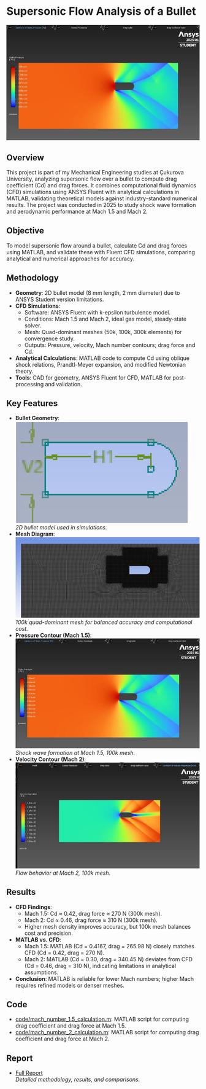 # Supersonic Flow Analysis of a Bullet

![Pressure Contour](figures/pressure_contour_mach1.5_100k.png)

## Overview
This project is part of my Mechanical Engineering studies at Çukurova University, analyzing supersonic flow over a bullet to compute drag coefficient (Cd) and drag forces. It combines computational fluid dynamics (CFD) simulations using ANSYS Fluent with analytical calculations in MATLAB, validating theoretical models against industry-standard numerical results. The project was conducted in 2025 to study shock wave formation and aerodynamic performance at Mach 1.5 and Mach 2.

## Objective
To model supersonic flow around a bullet, calculate Cd and drag forces using MATLAB, and validate these with Fluent CFD simulations, comparing analytical and numerical approaches for accuracy.

## Methodology
- **Geometry**: 2D bullet model (8 mm length, 2 mm diameter) due to ANSYS Student version limitations.
- **CFD Simulations**:
  - Software: ANSYS Fluent with k-epsilon turbulence model.
  - Conditions: Mach 1.5 and Mach 2, ideal gas model, steady-state solver.
  - Mesh: Quad-dominant meshes (50k, 100k, 300k elements) for convergence study.
  - Outputs: Pressure, velocity, Mach number contours; drag force and Cd.
- **Analytical Calculations**: MATLAB code to compute Cd using oblique shock relations, Prandtl-Meyer expansion, and modified Newtonian theory.
- **Tools**: CAD for geometry, ANSYS Fluent for CFD, MATLAB for post-processing and validation.

## Key Features
- **Bullet Geometry**:  
  ![Bullet Geometry](figures/bullet_geometry.png)  
  *2D bullet model used in simulations.*
- **Mesh Diagram**:  
  ![Mesh Diagram](figures/mesh_100k.png)  
  *100k quad-dominant mesh for balanced accuracy and computational cost.*
- **Pressure Contour (Mach 1.5)**:  
  ![Pressure Contour](figures/pressure_contour_mach1.5_100k.png)  
  *Shock wave formation at Mach 1.5, 100k mesh.*
- **Velocity Contour (Mach 2)**:  
  ![Velocity Contour](figures/velocity_contour_mach2_100k.png)  
  *Flow behavior at Mach 2, 100k mesh.*

## Results
- **CFD Findings**:
  - Mach 1.5: Cd ≈ 0.42, drag force ≈ 270 N (300k mesh).
  - Mach 2: Cd ≈ 0.46, drag force ≈ 310 N (300k mesh).
  - Higher mesh density improves accuracy, but 100k mesh balances cost and precision.
- **MATLAB vs. CFD**:
  - Mach 1.5: MATLAB (Cd = 0.4167, drag = 265.98 N) closely matches CFD (Cd = 0.42, drag = 270 N).
  - Mach 2: MATLAB (Cd = 0.30, drag = 340.45 N) deviates from CFD (Cd = 0.46, drag = 310 N), indicating limitations in analytical assumptions.
- **Conclusion**: MATLAB is reliable for lower Mach numbers; higher Mach requires refined models or denser meshes.

## Code
- [code/mach_number_1.5_calculation.m](code/mach_number_1.5_calculation.m): MATLAB script for computing drag coefficient and drag force at Mach 1.5.
- [code/mach_number_2_calculation.m](code/mach_number_2_calculation.m): MATLAB script for computing drag coefficient and drag force at Mach 2.

## Report
- [Full Report](docs/bullet_analysis_1.pdf)  
  *Detailed methodology, results, and comparisons.*

